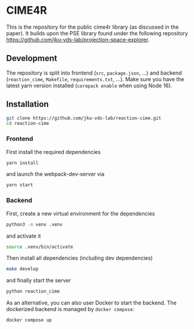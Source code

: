 # CIME4R

This is the repository for the public cime4r library (as discussed in the paper). It builds upon the PSE library found under the following repository https://github.com/jku-vds-lab/projection-space-explorer.

## Development

The repository is split into frontend (`src`, `package.json`, ...) and backend (`reaction_cime`, `Makefile`, `requirements.txt`, ...). Make sure you have the latest yarn version installed (`corepack enable` when using Node 16).

## Installation

```bash
git clone https://github.com/jku-vds-lab/reaction-cime.git
cd reaction-cime
```

### Frontend

First install the required dependencies

```bash
yarn install
```

and launch the webpack-dev-server via

```bash
yarn start
```

### Backend

First, create a new virtual environment for the dependencies

```bash
python3 -m venv .venv
```

and activate it

```bash
source .venv/bin/activate
```

Then install all dependencies (including dev dependencies)

```bash
make develop
```

and finally start the server

```bash
python reaction_cime
```

As an alternative, you can also user Docker to start the backend. The dockerized backend is managed by `docker compose`:

```
docker compose up
```
